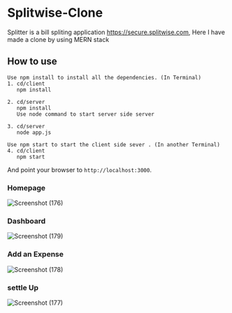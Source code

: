 # Splitwise-Clone
Splitter is a bill spliting application https://secure.splitwise.com, Here I have made a clone by using MERN stack

## How to use

```
Use npm install to install all the dependencies. (In Terminal)
1. cd/client
   npm install
   
2. cd/server
   npm install
   Use node command to start server side server
   
3. cd/server
   node app.js
   
Use npm start to start the client side sever . (In another Terminal)
4. cd/client
   npm start
```

And point your browser to `http://localhost:3000`.

### Homepage
![Screenshot (176)](https://user-images.githubusercontent.com/94208034/234056964-5bd76e9a-38c9-4a96-9a7b-e64198da1d0f.png)

### Dashboard
![Screenshot (179)](https://user-images.githubusercontent.com/94208034/234056980-bd4a2652-3c14-4b50-812c-a4c798353899.png)

### Add an Expense
![Screenshot (178)](https://user-images.githubusercontent.com/94208034/234056982-5c2ccb90-f836-4dfc-8be0-fd777c7d9f43.png)

### settle Up
![Screenshot (177)](https://user-images.githubusercontent.com/94208034/234056989-96a662bd-13dc-408f-be68-db77b656eb04.png)
